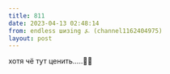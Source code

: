 ```yaml
---
title: 811
date: 2023-04-13 02:48:14
from: endless шизing ⍼ (channel1162404975)
layout: post
---
```


хотя чё тут ценить.....😵‍💫
